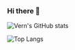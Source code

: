 ### Hi there 👋

![Vern's GitHub stats](https://github-readme-stats.vercel.app/api?username=vwolfley&show_icons=true)


![Top Langs](https://github-readme-stats.vercel.app/api/top-langs/?username=vwolfley)



<!--
**vwolfley/vwolfley** is a ✨ _special_ ✨ repository because its `README.md` (this file) appears on your GitHub profile.

Here are some ideas to get you started:

- 🔭 I’m currently working on ...
- 🌱 I’m currently learning ...
- 👯 I’m looking to collaborate on ...
- 🤔 I’m looking for help with ...
- 💬 Ask me about ...
- 📫 How to reach me: ...
- 😄 Pronouns: ...
- ⚡ Fun fact: ...
-->
